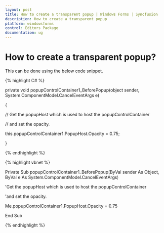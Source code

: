 ```yaml
---
layout: post
title: How to create a transparent popup | Windows Forms | Syncfusion
description: How to create a transparent popup
platform: windowsforms
control: Editors Package
documentation: ug
---
```


# How to create a transparent popup?

This can be done using the below code snippet.


{% highlight C# %}


private void popupControlContainer1_BeforePopup(object sender, System.ComponentModel.CancelEventArgs e)

{

// Get the popupHost which is used to host the popupControlContainer

// and set the opacity.

this.popupControlContainer1.PopupHost.Opacity = 0.75;

}

{% endhighlight %}



{% highlight vbnet %}


Private Sub popupControlContainer1_BeforePopup(ByVal sender As Object, ByVal e As System.ComponentModel.CancelEventArgs)

'Get the popupHost which is used to host the popupControlContainer

'and set the opacity.

Me.popupControlContainer1.PopupHost.Opacity = 0.75

End Sub

{% endhighlight %}